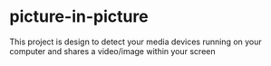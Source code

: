 # picture-in-picture

This project is design to detect your media devices running on your computer and shares a video/image within your screen
